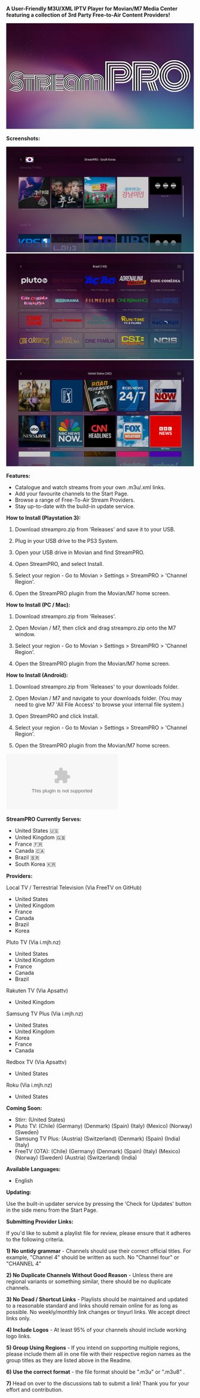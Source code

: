 **A User-Friendly M3U/XML IPTV Player for Movian/M7 Media Center featuring a collection of 3rd Party Free-to-Air Content Providers!**


![StreamPRO Logo](/logo.png)

**Screenshots:**

![StreamPRO Logo](/Screenshots/1.png)
![StreamPRO Logo](/Screenshots/2.png)
![StreamPRO Logo](/Screenshots/3.png)


**Features:**
* Catalogue and watch streams from your own .m3u/.xml links.
* Add your favourite channels to the Start Page.
* Browse a range of Free-To-Air Stream Providers.
* Stay up-to-date with the build-in update service.


**How to Install (Playstation 3):**
1) Download streampro.zip from 'Releases' and save it to your USB.

2) Plug in your USB drive to the PS3 System.

3) Open your USB drive in Movian and find StreamPRO.

4) Open StreamPRO, and select Install.

5) Select your region - Go to Movian > Settings > StreamPRO > 'Channel Region'.

6) Open the StreamPRO plugin from the Movian/M7 home screen.


**How to Install (PC / Mac):**
1) Download streampro.zip from 'Releases'.

2) Open Movian / M7, then click and drag streampro.zip onto the M7 window.

5) Select your region - Go to Movian > Settings > StreamPRO > 'Channel Region'.

6) Open the StreamPRO plugin from the Movian/M7 home screen.


**How to Install (Android):**
1) Download streampro.zip from 'Releases' to your downloads folder.

2) Open Movian / M7 and navigate to your downloads folder.
(You may need to give M7 'All File Access' to browse your internal file system.)

3) Open StreamPRO and click Install.

4) Select your region - Go to Movian > Settings > StreamPRO > 'Channel Region'.

5) Open the StreamPRO plugin from the Movian/M7 home screen.

 ![Pre-Release Download (May Contain Bugs)](/unstable.zip?raw=true)

**StreamPRO Currently Serves:**
* United States 🇺🇸
* United Kingdom 🇬🇧
* France 🇫🇷
* Canada 🇨🇦
* Brazil 🇧🇷
* South Korea 🇰🇷


**Providers:**

Local TV / Terrestrial Television (Via FreeTV on GitHub)
* United States
* United Kingdom
* France
* Canada
* Brazil
* Korea

Pluto TV (Via i.mjh.nz)
* United States
* United Kingdom
* France
* Canada
* Brazil

Rakuten TV (Via Apsattv)
* United Kingdom

Samsung TV Plus (Via i.mjh.nz)
* United States
* United Kingdom
* Korea
* France
* Canada

Redbox TV (Via Apsattv)
* United States

Roku (Via i.mjh.nz)
* United States


**Coming Soon:**

* Stirr:
(United States)
* Pluto TV:
(Chile)
(Germany)
(Denmark)
(Spain)
(Italy)
(Mexico)
(Norway)
(Sweden)
* Samsung TV Plus:
(Austria)
(Switzerland)
(Denmark)
(Spain)
(India)
(Italy)
* FreeTV (OTA):
(Chile)
(Germany)
(Denmark)
(Spain)
(Italy)
(Mexico)
(Norway)
(Sweden)
(Austria)
(Switzerland)
(India)


**Available Languages:**

* English


**Updating:**

Use the built-in updater service by pressing the 'Check for Updates' button in the side menu from the Start Page. 


**Submitting Provider Links:**

If you'd like to submit a playlist file for review, please ensure that it adheres to the following criteria.

**1) No untidy grammar** - Channels should use their correct official titles. For example, "Channel 4" should be written as such. No "Channel four" or "CHANNEL 4"

**2) No Duplicate Channels Without Good Reason** - Unless there are regional variants or something similar, there should be no duplicate channels.

**3) No Dead / Shortcut Links** - Playlists should be maintained and updated to a reasonable standard and links should remain online for as long as possible. No weekly/monthly link changes or tinyurl links. We accept direct links only. 

**4) Include Logos** - At least 95% of your channels should include working logo links.

**5) Group Using Regions** - If you intend on supporting multiple regions, please include them all in one file with their respective region names as the group titles as they are listed above in the Readme.

**6) Use the correct format** - the file format should be ".m3u" or ".m3u8" .

**7)** Head on over to the discussions tab to submit a link! Thank you for your effort and contribution.
